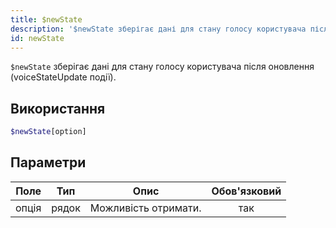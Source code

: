 ```yaml
---
title: $newState
description: '$newState зберігає дані для стану голосу користувача після оновлення (voiceStateUpdate події).'
id: newState
---
```


`$newState` зберігає дані для стану голосу користувача після оновлення (voiceStateUpdate події).

## Використання

```php
$newState[option]
```

## Параметри

| Поле  | Тип   | Опис                 | Обов'язковий |
| ----- | ----- | -------------------- |:------------:|
| опція | рядок | Можливість отримати. |     так      |